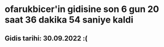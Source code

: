 # ofarukbicer'in gidisine son 6 gun 20 saat 36 dakika 54 saniye kaldi

## Gidis tarihi: 30.09.2022 :(